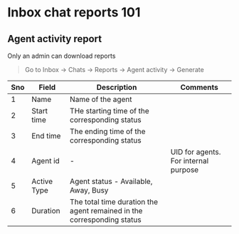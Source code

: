 # Inbox chat reports 101

## Agent activity report

Only an admin can download reports
> Go to Inbox -> Chats -> Reports -> Agent activity -> Generate

|Sno|Field        |Description                  |Comments |
|---|------------ |-----------------------------|---------|
|1|Name|Name of the agent||
|2|Start time|THe starting time of the corresponding status||
|3|End time|The ending time of the corresponding status||
|4|Agent id|-| UID for agents. For internal purpose|
|5|Active Type|Agent status - Available, Away, Busy||
|6|Duration|The total time duration the agent remained in the corresponding status||
